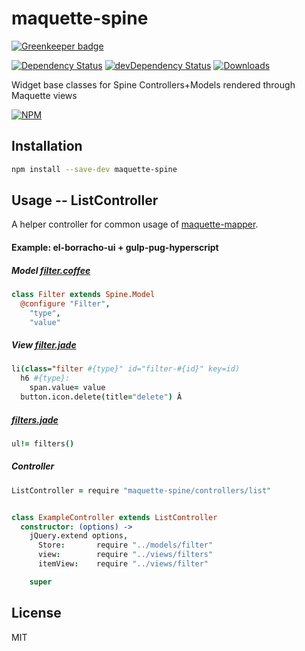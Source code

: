 # maquette-spine

[![Greenkeeper badge](https://badges.greenkeeper.io/nextorigin/maquette-spine.svg)](https://greenkeeper.io/)

[![Dependency Status][dependency]][david]
[![devDependency Status][dev-dependency]][david-dev]
[![Downloads][downloads]][npm]

Widget base classes for Spine Controllers+Models rendered through Maquette views

[![NPM][npm-stats]][npm]

## Installation
```sh
npm install --save-dev maquette-spine
```

## Usage -- ListController

A helper controller for common usage of [maquette-mapper][maquette-mapper].

#### Example: el-borracho-ui + gulp-pug-hyperscript

##### Model [filter.coffee](https://github.com/nextorigin/el-borracho-ui/blob/master/src/models/filter.coffee)
```coffee
class Filter extends Spine.Model
  @configure "Filter",
    "type",
    "value"
```

##### View [filter.jade](https://github.com/nextorigin/el-borracho-ui/blob/master/src/views/filter.jade)
```coffee
li(class="filter #{type}" id="filter-#{id}" key=id)
  h6 #{type}:
    span.value= value
  button.icon.delete(title="delete") Â
```

##### [filters.jade](https://github.com/nextorigin/el-borracho-ui/blob/master/src/views/filters.jade)
```coffee
ul!= filters()
```

##### Controller
```coffee
ListController = require "maquette-spine/controllers/list"


class ExampleController extends ListController
  constructor: (options) ->
    jQuery.extend options,
      Store:       require "../models/filter"
      view:        require "../views/filters"
      itemView:    require "../views/filter"

    super

```

## License

MIT

  [maquette-mapper]: https://github.com/nextorigin/maquette-mapper
  
  [dependency]: https://img.shields.io/david/nextorigin/maquette-spine.svg?style=flat-square
  [david]: https://david-dm.org/nextorigin/maquette-spine
  [dev-dependency]: https://img.shields.io/david/dev/nextorigin/maquette-spine.svg?style=flat-square
  [david-dev]: https://david-dm.org/nextorigin/maquette-spine?type=dev
  [downloads]: https://img.shields.io/npm/dm/maquette-spine.svg?style=flat-square
  [npm]: https://www.npmjs.org/package/maquette-spine
  [npm-stats]: https://nodei.co/npm/maquette-spine.png?downloads=true&downloadRank=true&stars=true
